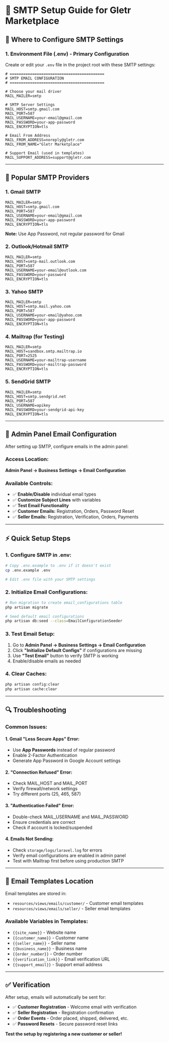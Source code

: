 # 📧 SMTP Setup Guide for Gletr Marketplace

## 🔧 Where to Configure SMTP Settings

### 1. **Environment File (.env) - Primary Configuration**

Create or edit your `.env` file in the project root with these SMTP settings:

```env
# ==========================================
# SMTP EMAIL CONFIGURATION
# ==========================================

# Choose your mail driver
MAIL_MAILER=smtp

# SMTP Server Settings
MAIL_HOST=smtp.gmail.com
MAIL_PORT=587
MAIL_USERNAME=your-email@gmail.com
MAIL_PASSWORD=your-app-password
MAIL_ENCRYPTION=tls

# Email From Address
MAIL_FROM_ADDRESS=noreply@gletr.com
MAIL_FROM_NAME="Gletr Marketplace"

# Support Email (used in templates)
MAIL_SUPPORT_ADDRESS=support@gletr.com
```

---

## 📮 Popular SMTP Providers

### **1. Gmail SMTP**
```env
MAIL_MAILER=smtp
MAIL_HOST=smtp.gmail.com
MAIL_PORT=587
MAIL_USERNAME=your-email@gmail.com
MAIL_PASSWORD=your-app-password
MAIL_ENCRYPTION=tls
```
**Note:** Use App Password, not regular password for Gmail

### **2. Outlook/Hotmail SMTP**
```env
MAIL_MAILER=smtp
MAIL_HOST=smtp-mail.outlook.com
MAIL_PORT=587
MAIL_USERNAME=your-email@outlook.com
MAIL_PASSWORD=your-password
MAIL_ENCRYPTION=tls
```

### **3. Yahoo SMTP**
```env
MAIL_MAILER=smtp
MAIL_HOST=smtp.mail.yahoo.com
MAIL_PORT=587
MAIL_USERNAME=your-email@yahoo.com
MAIL_PASSWORD=your-app-password
MAIL_ENCRYPTION=tls
```

### **4. Mailtrap (for Testing)**
```env
MAIL_MAILER=smtp
MAIL_HOST=sandbox.smtp.mailtrap.io
MAIL_PORT=2525
MAIL_USERNAME=your-mailtrap-username
MAIL_PASSWORD=your-mailtrap-password
MAIL_ENCRYPTION=tls
```

### **5. SendGrid SMTP**
```env
MAIL_MAILER=smtp
MAIL_HOST=smtp.sendgrid.net
MAIL_PORT=587
MAIL_USERNAME=apikey
MAIL_PASSWORD=your-sendgrid-api-key
MAIL_ENCRYPTION=tls
```

---

## 🎯 Admin Panel Email Configuration

After setting up SMTP, configure emails in the admin panel:

### **Access Location:**
**Admin Panel → Business Settings → Email Configuration**

### **Available Controls:**
- ✅ **Enable/Disable** individual email types
- ✅ **Customize Subject Lines** with variables
- ✅ **Test Email Functionality** 
- ✅ **Customer Emails:** Registration, Orders, Password Reset
- ✅ **Seller Emails:** Registration, Verification, Orders, Payments

---

## ⚡ Quick Setup Steps

### **1. Configure SMTP in .env:**
```bash
# Copy .env.example to .env if it doesn't exist
cp .env.example .env

# Edit .env file with your SMTP settings
```

### **2. Initialize Email Configurations:**
```bash
# Run migration to create email_configurations table
php artisan migrate

# Seed default email configurations
php artisan db:seed --class=EmailConfigurationSeeder
```

### **3. Test Email Setup:**
1. Go to **Admin Panel → Business Settings → Email Configuration**
2. Click **"Initialize Default Configs"** if configurations are missing
3. Use **"Test Email"** button to verify SMTP is working
4. Enable/disable emails as needed

### **4. Clear Caches:**
```bash
php artisan config:clear
php artisan cache:clear
```

---

## 🔍 Troubleshooting

### **Common Issues:**

#### **1. Gmail "Less Secure Apps" Error:**
- Use **App Passwords** instead of regular password
- Enable 2-Factor Authentication
- Generate App Password in Google Account settings

#### **2. "Connection Refused" Error:**
- Check MAIL_HOST and MAIL_PORT
- Verify firewall/network settings
- Try different ports (25, 465, 587)

#### **3. "Authentication Failed" Error:**
- Double-check MAIL_USERNAME and MAIL_PASSWORD
- Ensure credentials are correct
- Check if account is locked/suspended

#### **4. Emails Not Sending:**
- Check `storage/logs/laravel.log` for errors
- Verify email configurations are enabled in admin panel
- Test with Mailtrap first before using production SMTP

---

## 📧 Email Templates Location

Email templates are stored in:
- `resources/views/emails/customer/` - Customer email templates
- `resources/views/emails/seller/` - Seller email templates

### **Available Variables in Templates:**
- `{{site_name}}` - Website name
- `{{customer_name}}` - Customer name
- `{{seller_name}}` - Seller name
- `{{business_name}}` - Business name
- `{{order_number}}` - Order number
- `{{verification_link}}` - Email verification URL
- `{{support_email}}` - Support email address

---

## ✅ Verification

After setup, emails will automatically be sent for:
- ✅ **Customer Registration** - Welcome email with verification
- ✅ **Seller Registration** - Registration confirmation
- ✅ **Order Events** - Order placed, shipped, delivered, etc.
- ✅ **Password Resets** - Secure password reset links

**Test the setup by registering a new customer or seller!**
